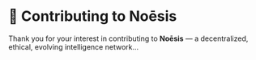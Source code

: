 # 🤝 Contributing to Noēsis

Thank you for your interest in contributing to **Noēsis** — a decentralized, ethical, evolving intelligence network...